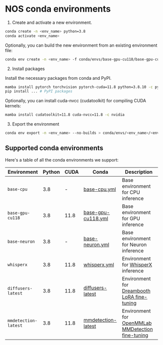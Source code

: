 # NOS conda environments

1. Create and activate a new environment.

```bash
conda create -n <env_name> python=3.8
conda activate <env_name>
```

Optionally, you can build the new environment from an existing environment file:
```bash
conda env create -n <env_name> -f conda/envs/base-gpu-cu118/base-gpu-cu118.yml
```

2. Install packages

Install the necessary packages from conda and PyPI.

```bash
mamba install pytorch torchvision pytorch-cuda=11.8 python=3.8.10 -c pytorch -c nvidia
pip install ... # PyPI packages
```

Optionally, you can install cuda-nvcc (cudatoolkit) for compiling CUDA kernels:
```bash
mamba install cudatoolkit=11.8 cuda-nvcc=11.8 -c nvidia
```

3. Export the environment

```bash
conda env export -n <env_name> --no-builds > conda/envs/<env_name>/<env_name>.yml
```


## Supported conda environments

Here's a table of all the conda environments we support:

| Environment | Python | CUDA | Conda | Description |
| ----------- | ------ | ---- | ----- | ----------- |
| `base-cpu` | 3.8 | - | [base-cpu.yml](conda/envs/base-cpu/base-cpu.yml) | Base environment for CPU inference |
| `base-gpu-cu118` | 3.8 | 11.8 | [base-gpu-cu118.yml](conda/envs/base-gpu-cu118/base-gpu-cu118.yml) | Base environment for GPU inference |
| `base-neuron` | 3.8 | - | [base-neuron.yml](conda/envs/base-neuron/base-neuron.yml) | Base environment for Neuron inference |
| `whisperx` | 3.8 | 11.8 | [whisperx.yml](conda/envs/whisperx/whisperx-cu118.yml) | Environment for [WhisperX](https://github.com/m-bain/whisperX) inference |
| `diffusers-latest` | 3.8 | 11.8 | [diffusers-latest](nos/server/train/dreambooth/config.py) | Environment for [Dreambooth LoRA fine-tuning](https://github.com/autonomi-ai/nos/blob/main/nos/models/dreambooth/dreambooth.py#L138) |
| `mmdetection-latest` | 3.8 | 11.8 | [mmdetection-latest](nos/server/train/config.py) | Environment for [OpenMMLab MMDetection fine-tuning](nos/server/train/config.py) |
